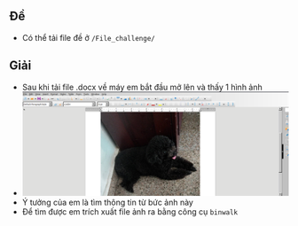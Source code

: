 ## Đề 
- Có thể tải file đề ở `/File_challenge/`
## Giải 
- Sau khi tải file .docx về máy em bắt đầu mở lên và thấy 1 hình ảnh
- ![capture](image/1.png)
- Ý tưởng của em là tìm thông tin từ bức ảnh này 
- Để tìm được em trích xuất file ảnh ra bằng công cụ `binwalk`
